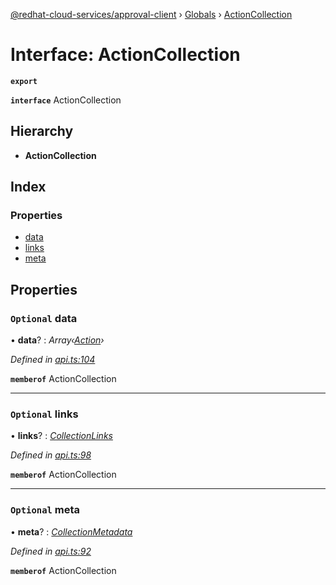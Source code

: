 [@redhat-cloud-services/approval-client](../README.md) › [Globals](../globals.md) › [ActionCollection](actioncollection.md)

# Interface: ActionCollection

**`export`** 

**`interface`** ActionCollection

## Hierarchy

* **ActionCollection**

## Index

### Properties

* [data](actioncollection.md#optional-data)
* [links](actioncollection.md#optional-links)
* [meta](actioncollection.md#optional-meta)

## Properties

### `Optional` data

• **data**? : *Array‹[Action](action.md)›*

*Defined in [api.ts:104](https://github.com/RedHatInsights/javascript-clients/blob/master/packages/approval/api.ts#L104)*

**`memberof`** ActionCollection

___

### `Optional` links

• **links**? : *[CollectionLinks](collectionlinks.md)*

*Defined in [api.ts:98](https://github.com/RedHatInsights/javascript-clients/blob/master/packages/approval/api.ts#L98)*

**`memberof`** ActionCollection

___

### `Optional` meta

• **meta**? : *[CollectionMetadata](collectionmetadata.md)*

*Defined in [api.ts:92](https://github.com/RedHatInsights/javascript-clients/blob/master/packages/approval/api.ts#L92)*

**`memberof`** ActionCollection
